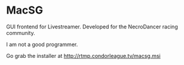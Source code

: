 # MacSG
GUI frontend for Livestreamer.  Developed for the NecroDancer racing community.

I am not a good programmer.

Go grab the installer at http://rtmp.condorleague.tv/macsg.msi
